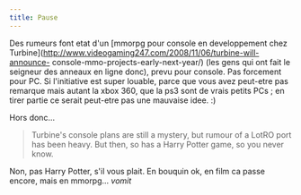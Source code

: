 ```yaml
---
title: Pause
---
```


Des rumeurs font etat d'un [mmorpg pour console en developpement chez
Turbine](http://www.videogaming247.com/2008/11/06/turbine-will-announce-
console-mmo-projects-early-next-year/) (les gens qui ont fait le seigneur des
anneaux en ligne donc), prevu pour console. Pas forcement pour PC. Si
l'initiative est super louable, parce que vous avez peut-etre pas remarque
mais autant la xbox 360, que la ps3 sont de vrais petits PCs ; en tirer partie
ce serait peut-etre pas une mauvaise idee. :)

Hors donc...

> Turbine's console plans are still a mystery, but rumour of a LotRO port has
been heavy. But then, so has a Harry Potter game, so you never know.

Non, pas Harry Potter, s'il vous plait. En bouquin ok, en film ca passe
encore, mais en mmorpg... *vomit*


